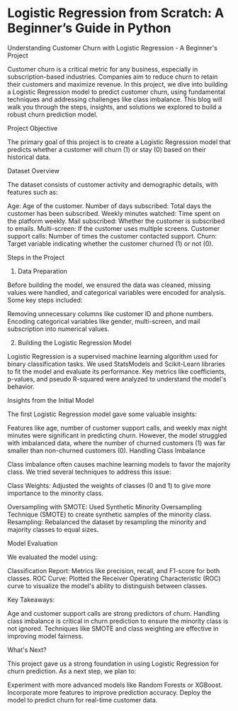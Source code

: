 # Logistic Regression from Scratch: A Beginner’s Guide in Python

Understanding Customer Churn with Logistic Regression - A Beginner's Project

Customer churn is a critical metric for any business, especially in subscription-based industries. Companies aim to reduce churn to retain their customers and maximize revenue. In this project, we dive into building a Logistic Regression model to predict customer churn, using fundamental techniques and addressing challenges like class imbalance. This blog will walk you through the steps, insights, and solutions we explored to build a robust churn prediction model.


Project Objective

The primary goal of this project is to create a Logistic Regression model that predicts whether a customer will churn (1) or stay (0) based on their historical data.


Dataset Overview

The dataset consists of customer activity and demographic details, with features such as:

Age: Age of the customer.
Number of days subscribed: Total days the customer has been subscribed.
Weekly minutes watched: Time spent on the platform weekly.
Mail subscribed: Whether the customer is subscribed to emails.
Multi-screen: If the customer uses multiple screens.
Customer support calls: Number of times the customer contacted support.
Churn: Target variable indicating whether the customer churned (1) or not (0).

Steps in the Project

1. Data Preparation

Before building the model, we ensured the data was cleaned, missing values were handled, and categorical variables were encoded for analysis. Some key steps included:

Removing unnecessary columns like customer ID and phone numbers.
Encoding categorical variables like gender, multi-screen, and mail subscription into numerical values.

2. Building the Logistic Regression Model

Logistic Regression is a supervised machine learning algorithm used for binary classification tasks. We used StatsModels and Scikit-Learn libraries to fit the model and evaluate its performance. Key metrics like coefficients, p-values, and pseudo R-squared were analyzed to understand the model's behavior.


Insights from the Initial Model

The first Logistic Regression model gave some valuable insights:

Features like age, number of customer support calls, and weekly max night minutes were significant in predicting churn.
However, the model struggled with imbalanced data, where the number of churned customers (1) was far smaller than non-churned customers (0).
Handling Class Imbalance

Class imbalance often causes machine learning models to favor the majority class. We tried several techniques to address this issue:

Class Weights: Adjusted the weights of classes (0 and 1) to give more importance to the minority class.

Oversampling with SMOTE: Used Synthetic Minority Oversampling Technique (SMOTE) to create synthetic samples of the minority class.
Resampling: Rebalanced the dataset by resampling the minority and majority classes to equal sizes.

Model Evaluation

We evaluated the model using:

Classification Report: Metrics like precision, recall, and F1-score for both classes.
ROC Curve: Plotted the Receiver Operating Characteristic (ROC) curve to visualize the model's ability to distinguish between classes.

Key Takeaways:

Age and customer support calls are strong predictors of churn.
Handling class imbalance is critical in churn prediction to ensure the minority class is not ignored.
Techniques like SMOTE and class weighting are effective in improving model fairness.

What's Next?

This project gave us a strong foundation in using Logistic Regression for churn prediction. As a next step, we plan to:

Experiment with more advanced models like Random Forests or XGBoost.
Incorporate more features to improve prediction accuracy.
Deploy the model to predict churn for real-time customer data.